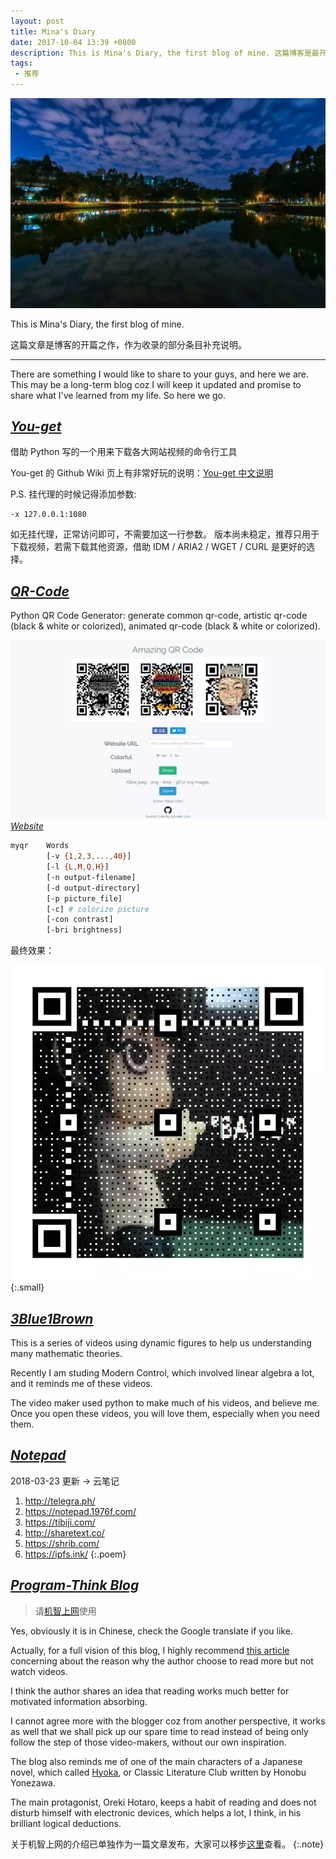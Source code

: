 ```yaml
---
layout: post
title: Mina's Diary
date: 2017-10-04 13:39 +0800
description: This is Mina's Diary, the first blog of mine. 这篇博客是最开始的一篇文章，作为收录的部分条目补充说明。
tags:
 - 推荐
---
```


![](/media/files/WEBP/northlake.webp)

This is Mina's Diary, the first blog of mine. 

这篇文章是博客的开篇之作，作为收录的部分条目补充说明。

<!--more-->

---

There are something I would like to share to your guys, and here we are. This may be a long-term blog coz I will keep it updated and promise to share what I've learned from my life. So here we go.

## *[You-get](https://tech.hxco.de/you-get/)*

借助 Python 写的一个用来下载各大网站视频的命令行工具

You-get 的 Github Wiki 页上有非常好玩的说明：[You-get 中文说明](https://github.com/soimort/you-get/wiki/%E4%B8%AD%E6%96%87%E8%AF%B4%E6%98%8E)

P.S. 挂代理的时候记得添加参数: 

```
-x 127.0.0.1:1080
```

如无挂代理，正常访问即可，不需要加这一行参数。
版本尚未稳定，推荐只用于下载视频，若需下载其他资源，借助 IDM / ARIA2 / WGET / CURL 是更好的选择。

## *[QR-Code](https://github.com/sylnsfar/qrcode/blob/master/README-cn.md)*

Python QR Code Generator: generate common qr-code, artistic qr-code (black & white or colorized), animated qr-code (black & white or colorized).

![img](/media/files/WEBP/aq.webp)*[Website](https://www.amazing-qrcode.com/)*

```bash
myqr    Words
        [-v {1,2,3,...,40}]
        [-l {L,M,Q,H}]
        [-n output-filename]
        [-d output-directory]
        [-p picture_file]
        [-c] # colorize picture
        [-con contrast]
        [-bri brightness]
```

最终效果：

![](/media/files/WEBP/qrcode.webp){:.small}

## *[3Blue1Brown][3b1b]*

This is a series of videos using dynamic figures to help us understanding many mathematic theories.

Recently I am studing Modern Control, which involved linear algebra a lot, and it reminds me of these videos.

The video maker used python to make much of his videos, and believe me. Once you open these videos, you will love them, especially when you need them.

## *[Notepad](http://telegra.ph/)*

2018-03-23 更新 -> 云笔记

1. http://telegra.ph/
2. https://notepad.1976f.com/
3. https://tibiji.com/
4. http://sharetext.co/
5. https://shrib.com/
6. https://ipfs.ink/
{:.poem}

## *[Program-Think Blog][program-think]*

> 请[机智上网](/科学上网)使用

Yes, obviously it is in Chinese, check the Google translate if you like.

Actually, for a full vision of this blog, I highly recommend [this article][this-article] concerning about the reason why the author choose to read more but not watch videos.

I think the author shares an idea that reading works much better for motivated information absorbing.

I cannot agree more with the blogger coz from another perspective, it works as well that we shall pick up our spare time to read instead of being only follow the step of those video-makers, without our own inspiration.

The blog also reminds me of one of the main characters of a Japanese novel, which called [Hyoka][Hyoka], or Classic Literature Club written by Honobu Yonezawa.

The main protagonist, Oreki Hotaro, keeps a habit of reading and does not disturb himself with electronic devices, which helps a lot, I think, in his brilliant logical deductions.

关于机智上网的介绍已单独作为一篇文章发布，大家可以移步[这里](/科学上网)查看。
{:.note}

[3b1b]: https://space.bilibili.com/88461692?from=search&seid=16520081440585566503#!/
[this-article]: https://program-think.blogspot.com/2017/08/Some-Reasons-to-Watch-Less-Videos.html
[Hyoka]: https://en.wikipedia.org/wiki/Hy%C5%8Dka
[program-think]: https://program-think.blogspot.com/